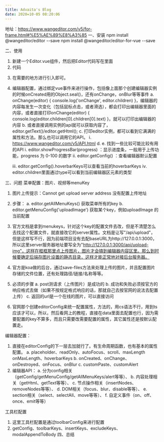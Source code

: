 ```yaml
---
title: Advaita's Blog
date: 2020=10-05 08:20:06
---
```


地址：https://www.wangeditor.com/v5/for-frame.html#%E5%AE%89%E8%A3%85
一、安装
npm install @wangeditor/editor --save
npm install @wangeditor/editor-for-vue --save

二、使用
1. 新建一个Editor.vue组件，然后把Editor代码写在里面
2. 代码
<template>
    <div style="border: 1px solid #ccc;">
            <Toolbar
                style="border-bottom: 1px solid #ccc"
                :editor="editor"
                :defaultConfig="toolbarConfig"
                :mode="mode"
            />
            <Editor
                style="height: 500px; overflow-y: hidden;"
                v-model="html"
                //这里绑定了编辑器的配置了！！
                :defaultConfig="editorConfig" 
                :mode="mode"
                @onCreated="onCreated"
                @onChange="onChange"
            />
        </div>
</template>

<script>
import Vue from 'vue'
import { Editor, Toolbar } from '@wangeditor/editor-for-vue'

export default Vue.extend({
    components: { Editor, Toolbar },
    data() {
        return {
            editor: null, //实例
            html: '<p>hello</p>',
            toolbarConfig: { }, //工具栏配置
            editorConfig: { placeholder: '请输入内容...' },//编辑器配置
            mode: 'default', // or 'simple'
        }
    },
    methods: {
        onCreated(editor) {
            this.editor = Object.seal(editor) // 一定要用 Object.seal() ，否则会报错
        },
      onChange(editor) { console.log('onChange', editor.children) },
    },
    mounted() {
        // 模拟 ajax 请求，异步渲染编辑器
        setTimeout(() => {
            this.html = '<p>模拟 Ajax 异步设置内容 HTML</p>'
        }, 1500)
    },
    beforeDestroy() {
        const editor = this.editor
        if (editor == null) return
        editor.destroy() // 组件销毁时，及时销毁编辑器，不然会出现内存泄露问题
    }
})
</script>

<style src="@wangeditor/editor/dist/css/style.css"></style>
3. 在需要的地方进行引入即可。
4. 编辑器配置，通过绑定vue事件来进行操作，包括像上面那个创建编辑器实例的时候onCreated用的Object.seal()，还有onChange，onBlur等等事件
  a. onChange(editor) { console.log('onChange', editor.children) }，编辑器的内容每发生一次变化（包括鼠标点击，或者滑选），都会打印出编辑器里面的内容，或者直接打印onChange(editor) { console.log(editor.children[0].children[0].text) }，就可以打印出编辑器的内容
  b. 或者直接调用实例的api就可以获取内容了，editor.getText()/editor.getHtml();
  c. 打印editor实例，都可以看到它满满的属性和方法。那么也可以调用它的API。
    ⅰ. https://www.wangeditor.com/v5/API.html
  d. 
  e. 找到一些比较可能比较有用的API
    ⅰ. editor.showProgressBar(progress) ：显示进度条，一般用于上传功能，progress 为 0-100 的数字
    ⅱ. editor.getConfig()  ：查看编辑器默认配置

    ⅲ. editor.getConfig().hoverbarKeys可以查看当前的hoverbarKeys
    ⅳ. editor.children里面通过type可以看到当前编辑器区元素的类型

三、问题
菜单配置：图片、视频等menuKey
1. 图片上传提示：Cannot get upload server address 没有配置上传地址
2. 步骤：
  a. editor.getAllMenuKeys() 获取菜单所有的key
  b. editor.getMenuConfig('uploadImage') 获取某个key，例如uploadImage 的当前配置


3. 官方文档是拿到menukeys，针对这个key的配置文件去改，但是不清楚怎么去找这个配置文件，就直接改它的server属性。文档是让写"/api/upload"，但是这样写不行，因为前端项目没有去配baseURL为http://127.0.0.1:3000，所以这里server服务器地址要写全为"http://127.0.0.1:3000/api/upload-img"，这样在框框那里点上传图片，图片才会搞到编辑器内容区里。那么到时候要确定后端存图片设置的静态目录，这样才能正常地对接后台服务器。


4. 官方是koa做的后台，通过save-files方法来处理上传的图片，并且配置图片存储的文件位置，还有处理路径/链接/名称等等。

5. 必须的步骤
  a. post测请求（上传图片）是成功的
  b. 成功和失败必须按官方的响应格式去做（如果不按规定格式响应的话，那就自己去按官网的说法去配置上传）
  c. 返回的url是一个在线的图片，可以直接访问



6. 官网那个创建editorConfig来统一配置属性，方法的，用cs语法不行，用到ts应该才可以，所以，然后看网上的教程，直接在data里面去配置也行，因为需要配置的key不算多，而且只需要改需要配置的属性，其它属性还是按默认配置走。

编辑器配置：
1. 直接在editorConfig的下一层去加就行了。有生命周期函数，也有基本的属性配置。
  a. placeholder、readOnly、autoFocus、scroll、maxLength onMaxLength、hoverbarKeys
  b. onCreated、onChange、onDestroyed、onFocus、onBlur
  c. customPaste、customAlert
2. 编辑器API：
  a. 分为config相关（getConfig/getMenuConfig/getAllMenuKeys/alert等等）、
  b. 内容处理相关（getHtml、getText等等）、
  c. 节点操作相关（insertNodes、removeNodes等等）、
  d. DOM相关（focus、blur、disable等等）、
  e. section相关（select、selectAll、move等等）、
  f. 自定义事件（on、off、once、emit等等）

工具栏配置

1. 这里工具栏配置是通过toolbarConfig来进行配置
2. getConfig、toolbarKeys、insertKeys、excludeKeys、modalAppendToBody
四、总结
<template>
    <div style="border: 1px solid #ccc;">
            <Toolbar
                style="border-bottom: 1px solid #ccc"
                :editor="editor"
                :defaultConfig="toolbarConfig"  //工具栏配置
                :mode="mode"
            />
            <Editor
                style="height: 500px; overflow-y: hidden;"
                v-model="html"
                :defaultConfig="editorConfig"  //编辑器配置
                :mode="mode"
                @onCreated="onCreated"
            />
            <el-progress type="circle" :percentage="0"></el-progress>
    </div>
</template>

<script>
import Vue from 'vue'
import { Editor, Toolbar } from '@wangeditor/editor-for-vue'
import "@/ui/elementui"

export default Vue.extend({
    components: { Editor, Toolbar},
    data() {
        return {
            editor: null,
            html: '<p>hello</p>',
            toolbarConfig: {},
            editorConfig: { 
                placeholder: '请输入内容...' ,
                MENU_CONF:{// 配置都写在这里边
                    uploadImage : { 
                      // 每一个menuKey的配置，写的就是更新的，没写的就按原来默认的
                        server:"http://127.0.0.1:3000/api/upload-img",
                        maxFileSize: 1 * 1024 * 1024, // 1M 
                        //响应如果不能按格式的话，自定义插图
                        // customInsert(res, insertFn) {
                            //res 即服务端的返回结果
                            //从 res 中找到 url alt href ，然后插入图片
                            // console.log(res); 可以拿到alt，href，url
                            //insertFn(url, alt, href);
                        // },
                        // 小于该值就插入 base64 格式（而不上传），默认为 0
                        base64LimitSize: 5 * 1024 // 5kb
                    },
                    uploadVideo : {
                        server:"http://127.0.0.1:3000/api/upload-video",
                        maxFileSize: 20 * 1024 * 1024, 
                    }
                }
                
            },
            mode: 'default', // or 'simple',
            imgConf:{},
            percentage:''
        }
    },
    methods: {
        onCreated(editor) {
            this.editor = Object.seal(editor); // 一定要用 Object.seal() ，否则会报错
            this.imgConf = editor.getMenuConfig('uploadImage');
 
        }

    },
    mounted() {
        // 模拟 ajax 请求，异步渲染编辑器
        setTimeout(() => {
            this.html = '<p>模拟 Ajax 异步设置内容 HTML</p>'
        }, 1500)
    },
    beforeDestroy() {
        const editor = this.editor
        if (editor == null) return
        editor.destroy() // 组件销毁时，及时销毁编辑器
    }
})
</script>

<style src="@wangeditor/editor/dist/css/style.css"></style>